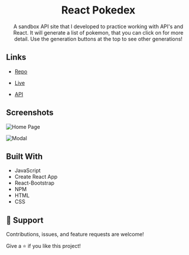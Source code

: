 <h1 align="center">React Pokedex</h1>

<p align="center">A sandbox API site that I developed to practice working with API's and React. It will generate a list of pokemon, that you can click on for more detail. Use the generation buttons at the top to see other generations!</p>

## Links

-  [Repo](https://github.com/Shakeelkhuhro/Pokedex-App.git "React Pokedex Repo")

-  [Live](https://shakeelkhuhro.github.io/Pokedex-App/ "Live View")

-  [API](https://pokeapi.co/ "API")

## Screenshots

![Home Page](/reactpokedex_ss_lg.png "Home Page")

![Modal](/reactpokedex_modal_ss_lg.png)

## Built With

-  JavaScript
-  Create React App
-  React-Bootstrap
-  NPM
-  HTML
-  CSS


## 🤝 Support

Contributions, issues, and feature requests are welcome!

Give a ⭐️ if you like this project!
